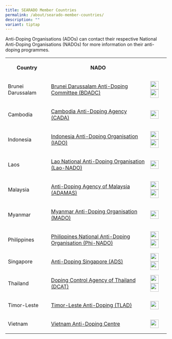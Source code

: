 ```yaml
---
title: SEARADO Member Countries
permalink: /about/searado-member-countries/
description: ""
variant: tiptap
---
```

<p>Anti-Doping Organisations (ADOs) can contact their respective National
Anti-Doping Organisations (NADOs) for more information on their anti-doping
programmes.</p>
<table>
<tbody>
<tr>
<th rowspan="1" colspan="1">
<p>Country</p>
</th>
<th rowspan="1" colspan="1">
<p>NADO</p>
</th>
<th rowspan="1" colspan="1">
<p></p>
</th>
</tr>
<tr>
<td rowspan="1" colspan="1">
<p>Brunei Darussalam</p>
</td>
<td rowspan="1" colspan="1">
<p><a href="http://www.kkbs.gov.bn/pages/bdadc.aspx" rel="noopener noreferrer nofollow" target="_blank">Brunei Darussalam Anti-Doping Committee (BDADC)</a>
</p>
</td>
<td rowspan="1" colspan="1"><a class="isomer-image-wrapper" href="https://www.facebook.com/BruneiDarussalamAntiDopingCommittee/"><img style="border:none;width:26px;height:26px;" height="auto" width="100%" src="https://i.ibb.co/vjKKsp5/facebook.png"></a>
<a class="isomer-image-wrapper" href="https://www.instagram.com/bruneiantidoping/">
<img style="border:none;width:26px;height:26px;" height="auto" width="100%" src="https://i.ibb.co/n0Hcvqv/pngtree-instagram-icon-png-image-6315974.png">
</a>
</td>
</tr>
<tr>
<td rowspan="1" colspan="1">
<p>Cambodia</p>
</td>
<td rowspan="1" colspan="1">
<p><a href="http://cada.gov.kh" rel="noopener noreferrer nofollow" target="_blank">Cambodia Anti-Doping Agency (CADA)</a> 
<br>
</p>
</td>
<td rowspan="1" colspan="1"><a class="isomer-image-wrapper" href="https://www.facebook.com/profile.php?id=100067588945784"><img style="border:none;width:26px;height:26px;" height="auto" width="100%" src="https://i.ibb.co/vjKKsp5/facebook.png"></a>
</td>
</tr>
<tr>
<td rowspan="1" colspan="1">
<p>Indonesia</p>
</td>
<td rowspan="1" colspan="1">
<p><a href="https://iado.id/h/index.php/en/" rel="noopener noreferrer nofollow" target="_blank">Indonesia Anti-Doping Organisation (IADO)</a> 
<br>
</p>
</td>
<td rowspan="1" colspan="1"><a class="isomer-image-wrapper" href="https://www.facebook.com/inaantidoping"><img style="border:none;width:26px;height:26px;" height="auto" width="100%" src="https://i.ibb.co/vjKKsp5/facebook.png"></a>
<a class="isomer-image-wrapper" href="https://www.instagram.com/iado.id/">
<img style="border:none;width:26px;height:26px;" height="auto" width="100%" src="https://i.ibb.co/n0Hcvqv/pngtree-instagram-icon-png-image-6315974.png">
</a>
</td>
</tr>
<tr>
<td rowspan="1" colspan="1">
<p>Laos</p>
</td>
<td rowspan="1" colspan="1">
<p><a href="http://www.moes.edu.la/laonado/index.php/en/" rel="noopener noreferrer nofollow" target="_blank">Lao National Anti-Doping Organisation (Lao-NADO)</a> 
<br>
</p>
</td>
<td rowspan="1" colspan="1"><a class="isomer-image-wrapper" href="https://www.facebook.com/p/LAO-NADO-100068322504385/"><img style="border:none;width:26px;height:26px;" height="auto" width="100%" src="https://i.ibb.co/vjKKsp5/facebook.png"></a>
</td>
</tr>
<tr>
<td rowspan="1" colspan="1">
<p>Malaysia</p>
</td>
<td rowspan="1" colspan="1">
<p><a href="http://www.adamas.gov.my/en/" rel="noopener noreferrer nofollow" target="_blank">Anti-Doping Agency of Malaysia (ADAMAS)</a> 
<br>
</p>
</td>
<td rowspan="1" colspan="1"><a class="isomer-image-wrapper" href="https://www.facebook.com/adamas.my"><img style="border:none;width:26px;height:26px;" height="auto" width="100%" src="https://i.ibb.co/vjKKsp5/facebook.png"></a>
<a class="isomer-image-wrapper" href="https://www.instagram.com/antidopingmalaysia/">
<img style="border:none;width:26px;height:26px;" height="auto" width="100%" src="https://i.ibb.co/n0Hcvqv/pngtree-instagram-icon-png-image-6315974.png">
</a>
</td>
</tr>
<tr>
<td rowspan="1" colspan="1">
<p>Myanmar</p>
</td>
<td rowspan="1" colspan="1">
<p><a href="https://www.mado.gov.mm/" rel="noopener noreferrer nofollow" target="_blank">Myanmar Anti-Doping Organisation (MADO)</a> 
<br>
</p>
</td>
<td rowspan="1" colspan="1"><a class="isomer-image-wrapper" href="https://www.facebook.com/profile.php?id=100091348083429"><img style="border:none;width:26px;height:26px;" height="auto" width="100%" src="https://i.ibb.co/vjKKsp5/facebook.png"></a>
</td>
</tr>
<tr>
<td rowspan="1" colspan="1">
<p>Philippines</p>
</td>
<td rowspan="1" colspan="1">
<p><a href="https://www.phi-nado.com" rel="noopener noreferrer nofollow" target="_blank">Philippines National Anti-Doping Organisation (Phi-NADO)</a> 
<br>
</p>
</td>
<td rowspan="1" colspan="1"><a class="isomer-image-wrapper" href="https://www.facebook.com/psc.phinado/"><img style="border:none;width:26px;height:26px;" height="auto" width="100%" src="https://i.ibb.co/vjKKsp5/facebook.png"></a>
<a class="isomer-image-wrapper" href="https://www.instagram.com/phinado_official/">
<img style="border:none;width:26px;height:26px;" height="auto" width="100%" src="https://i.ibb.co/n0Hcvqv/pngtree-instagram-icon-png-image-6315974.png">
</a>
</td>
</tr>
<tr>
<td rowspan="1" colspan="1">
<p>Singapore</p>
</td>
<td rowspan="1" colspan="1">
<p><a href="https://www.sportsingapore.gov.sg/athletes-coaches/anti-doping-singapore" rel="noopener noreferrer nofollow" target="_blank">Anti-Doping Singapore (ADS)</a> 
<br>
</p>
</td>
<td rowspan="1" colspan="1"><a class="isomer-image-wrapper" href="https://www.facebook.com/antidopingsingapore"><img style="border:none;width:26px;height:26px;" height="auto" width="100%" src="https://i.ibb.co/vjKKsp5/facebook.png"></a>
<a class="isomer-image-wrapper" href="https://www.instagram.com/antidopingsingapore/">
<img style="border:none;width:26px;height:26px;" height="auto" width="100%" src="https://i.ibb.co/n0Hcvqv/pngtree-instagram-icon-png-image-6315974.png">
</a>
</td>
</tr>
<tr>
<td rowspan="1" colspan="1">
<p>Thailand</p>
</td>
<td rowspan="1" colspan="1">
<p><a href="https://www.dcat.in.th/EN" rel="noopener noreferrer nofollow" target="_blank">Doping Control Agency of Thailand (DCAT)</a> 
<br>
</p>
</td>
<td rowspan="1" colspan="1"><a class="isomer-image-wrapper" href="https://www.facebook.com/DopingControlAgencyOfThailand"><img style="border:none;width:26px;height:26px;" height="auto" width="100%" src="https://i.ibb.co/vjKKsp5/facebook.png"></a>
<a class="isomer-image-wrapper" href="https://www.instagram.com/dcat_thailand/">
<img style="border:none;width:26px;height:26px;" height="auto" width="100%" src="https://i.ibb.co/n0Hcvqv/pngtree-instagram-icon-png-image-6315974.png">
</a>
</td>
</tr>
<tr>
<td rowspan="1" colspan="1">
<p>Timor-Leste</p>
</td>
<td rowspan="1" colspan="1">
<p><a href="https://eng.tl-cleansportagency.org/" rel="noopener noreferrer nofollow" target="_blank">Timor-Leste Anti-Doping (TLAD)</a> 
<br>
</p>
</td>
<td rowspan="1" colspan="1"><a class="isomer-image-wrapper" href="https://www.facebook.com/profile.php?id=61556553115529&amp;mibextid=kFxxJD"><img style="border:none;width:26px;height:26px;" height="auto" width="100%" src="https://i.ibb.co/vjKKsp5/facebook.png"></a>
</td>
</tr>
<tr>
<td rowspan="1" colspan="1">
<p>Vietnam</p>
</td>
<td rowspan="1" colspan="1">
<p><a href="http://www.vada.org.vn/" rel="noopener noreferrer nofollow" target="_blank">Vietnam Anti-Doping Centre</a> 
<br>
</p>
</td>
<td rowspan="1" colspan="1"><a class="isomer-image-wrapper" href="https://www.facebook.com/vada.org.vn/"><img style="border:none;width:26px;height:26px;" height="auto" width="100%" src="https://i.ibb.co/vjKKsp5/facebook.png"></a>
</td>
</tr>
</tbody>
</table>
<p></p>
